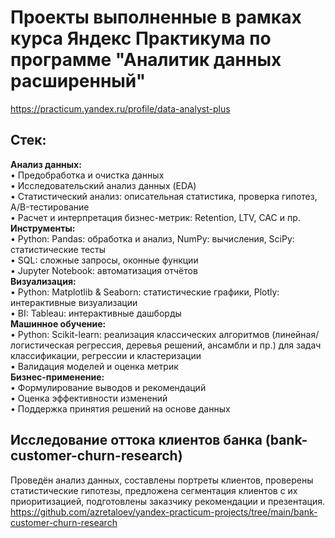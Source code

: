 # Проекты выполненные в рамках курса Яндекс Практикума по программе "Аналитик данных расширенный"
https://practicum.yandex.ru/profile/data-analyst-plus

## Стек:
**Анализ данных:**  
• Предобработка и очистка данных  
• Исследовательский анализ данных (EDA)  
• Статистический анализ: описательная статистика, проверка гипотез, A/B-тестирование  
• Расчет и интерпретация бизнес-метрик: Retention, LTV, CAC и пр.  
**Инструменты:**  
• Python: Pandas: обработка и анализ, NumPy: вычисления, SciPy: статистические тесты  
• SQL: сложные запросы, оконные функции  
• Jupyter Notebook: автоматизация отчётов  
**Визуализация:**  
• Python: Matplotlib & Seaborn: статистические графики, Plotly: интерактивные визуализации  
• BI: Tableau: интерактивные дашборды  
**Машинное обучение:**  
• Python: Scikit-learn: реализация классических алгоритмов (линейная/логистическая регрессия, деревья решений, ансамбли и пр.) для задач классификации, регрессии и кластеризации  
• Валидация моделей и оценка метрик  
**Бизнес-применение:**  
• Формулирование выводов и рекомендаций  
• Оценка эффективности изменений  
• Поддержка принятия решений на основе данных  

## Исследование оттока клиентов банка (bank-customer-churn-research)
Проведён анализ данных, составлены портреты клиентов, проверены статистические гипотезы, предложена сегментация клиентов с их приоритизацией, подготовлены заказчику рекомендации и презентация.
https://github.com/azretaloev/yandex-practicum-projects/tree/main/bank-customer-churn-research